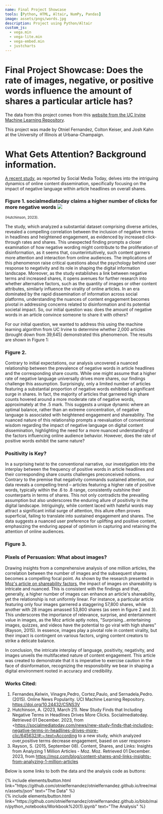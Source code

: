 ```yaml
---
name: Final Project Showcase
tools: [Python, HTML, Altair, NumPy, Pandas]
image: assets/pngs/words.jpg
description: Project using Python/Altair
custom_js:
  - vega.min
  - vega-lite.min
  - vega-embed.min
  - justcharts
---
```



# Final Project Showcase: Does the rate of images, negative, or positive words influence the amount of shares a particular article has?

The data from this project comes from this [website from the UC Irvine Machine Learning Repository](https://archive.ics.uci.edu/dataset/332/online+news+popularity). 

This project was made by Otniel Fernandez, Colton Keiser, and Josh Kahn at the University of Illinois at Urbana-Champaign.

<!-- We can use a vegachart HTML tag like so:-->
<!-- ```do this once, then again at the end of the HTML tag-->






# What Gets Attention? Background information.

[A recent study](https://www.socialmediatoday.com/news/new-study-finds-that-including-negative-terms-in-headlines-drives-more-clic/645632/#:~:text=According%20to%20a%20new%20study%2C%20which%20analyzed%20over,positive%20terms%20decrease%20engagement%2C%20based%20on%20user%20response.), as reported by Social Media Today, delves into the intriguing dynamics of online content dissemination, specifically focusing on the impact of negative language within article headlines on overall shares. 

### Figure 1. socialmediatoday claims a higher number of clicks for more negative words <img src="https://www.socialmediatoday.com/imgproxy/85SUeEM4ugdupxuDxXBpJaUtGRB1cEUqNYo0Vwbegus/g:ce/rs:fill:685:182:0/bG9jYWw6Ly8vZGl2ZWltYWdlL3Vwd29ydGh5X2FuYWx5c2lzMi5wbmc.png"> 
<span style="font-size: smaller;">(Hutchinson, 2023).</span>



The study, which analyzed a substantial dataset comprising diverse articles, revealed a compelling correlation between the inclusion of negative terms in headlines and heightened engagement, as evidenced by increased click-through rates and shares. This unexpected finding prompts a closer examination of how negative wording might contribute to the proliferation of disinformation, as it seems that, counterintuitively, such content garners more attention and interaction from online audiences. The implications of this phenomenon raise critical questions about the psychology behind user response to negativity and its role in shaping the digital information landscape. Moreover, as the study establishes a link between negative terms and increased shares, it opens avenues for further research into whether alternative factors, such as the quantity of images or other content attributes, similarly influence the virality of online articles. In an era dominated by the rapid dissemination of information across social platforms, understanding the nuances of content engagement becomes pivotal in addressing concerns related to disinformation and its potential societal impact. So, our initial question was: does the amount of negative words in an article convince someone to share it with others?

For our initial question, we wanted to address this using the machine learning algorithm from UC Irvine to determine whether 2,000 articles (brought down from 39,645) demonstrated this phenomenon. The results are shown in Figure 1:




### Figure 2.

<vegachart schema-url="{{ site.baseurl }}/assets/json/scatter_plot_negative.json" style="width: 100%"></vegachart>

Contrary to initial expectations, our analysis uncovered a nuanced relationship between the prevalence of negative words in article headlines and the corresponding share counts. While one might assume that a higher rate of negative language universally drives more shares, our findings challenge this assumption. Surprisingly, only a limited number of articles featuring a substantial proportion of negative words exhibited a significant surge in shares. In fact, the majority of articles that garnered high share counts hovered around a more moderate rate of negative words, approximately at the .5 mark. This suggests a unique dynamic where an optimal balance, rather than an extreme concentration, of negative language is associated with heightened engagement and shareability. The nuanced nature of this relationship prompts a reevaluation of conventional wisdom regarding the impact of negative language on digital content dissemination, highlighting the need for a more nuanced understanding of the factors influencing online audience behavior. However, does the rate of positive words exhibit the same nature?

### Positivity is Key?

In a surprising twist to the conventional narrative, our investigation into the interplay between the frequency of positive words in article headlines and their corresponding share counts challenges preconceived notions. Contrary to the premise that negativity commands sustained attention, our data reveals a compelling trend – articles featuring a higher rate of positive words, typically within the .6 to .8 range, consistently outshine their counterparts in terms of shares. This not only contradicts the prevailing assumption but also underscores the enduring allure of positivity in the digital landscape. Intriguingly, while content laced with hateful words may attract a significant initial surge of attention, this allure often proves superficial, failing to translate into sustained engagement and shares. The data suggests a nuanced user preference for uplifting and positive content, emphasizing the enduring appeal of optimism in capturing and retaining the attention of online audiences.

### Figure 3.

<vegachart schema-url="{{ site.baseurl }}/assets/json/scatter_plot_positive.json" style="width: 100%"></vegachart>


### Pixels of Persuasion: What about images?

Drawing insights from a comprehensive analysis of one million articles, the correlation between the number of images and the subsequent shares becomes a compelling focal point. As shown by the research presented in [Moz's article on shareability factors](https://moz.com/blog/content-shares-and-links-insights-from-analyzing-1-million-articles), the impact of images on shareability is intricate and nuanced. This is consistent with the findings and that, generally, a higher number of images can enhance an article's shareability, yet the relationship is not uniformly linear. For instance, a particular article featuring only four images garnered a staggering 57,800 shares, while another with 28 images amassed 53,800 shares (as seen in figure 2 and 3). This underscores the importance of relevance, surprise, and entertainment value in images, as the Moz article aptly notes, "Surprising...entertaining images, quizzes, and videos have the potential to go viral with high shares" (Rayson, 2015). In essence, images play a pivotal role in content virality, but their impact is contingent on various factors, urging content creators to strike a delicate balance. 

In conclusion, the intricate interplay of language, positivity, negativity, and images unveils the multifaceted nature of content engagement. This article was created to demonstrate that it is imperative to exercise caution in the face of disinformation, recognizing the responsibility we bear in shaping a digital environment rooted in accuracy and credibility.

### Works Cited:

1. Fernandes,Kelwin, Vinagre,Pedro, Cortez,Paulo, and Sernadela,Pedro. (2015). Online News Popularity. UCI Machine Learning Repository. <https://doi.org/10.24432/C5NS3V>
2. Hutchinson, A. (2023, March 21). New Study Finds that Including Negative Terms in Headlines Drives More Clicks. Socialmediatoday. Retrieved 01 December. 2023, from <https://socialmediatoday.com/news/new-study-finds-that-including-negative-terms-in-headlines-drives-more-clic/645632/#:~:text=According to a new study, which analyzed over,positive terms decrease engagement, based on user response>
3. Rayson, S. (2015, September 08). Content, Shares, and Links: Insights from Analyzing 1 Million Articles - Moz. Moz. Retrieved 01 December. 2023, from <https://moz.com/blog/content-shares-and-links-insights-from-analyzing-1-million-articles>

Below is some links to both the data and the analysis code as buttons:

<!--```
<div class="left">
{% include elements/button.html link="https://github.com/otnielfernandez/otnielfernandez.github.io/blob/main/assets/json/newplot.json" text="The Data" %}
</div>

<div class="right">
{% include elements/button.html link="https://github.com/otnielfernandez/otnielfernandez.github.io/blob/main/python_notebooks/Workbook.ipynb" text="The Analysis" %}
</div>
```-->

<!-- these are written in a combo of html and liquid --> 

<div class="left">
{% include elements/button.html link="https://github.com/otnielfernandez/otnielfernandez.github.io/tree/main/assets/json" text="The Data" %}
</div>

<div class="right">
{% include elements/button.html link="https://github.com/otnielfernandez/otnielfernandez.github.io/blob/main/python_notebooks/Workbook%20(1).ipynb" text="The Analysis" %}
</div>

